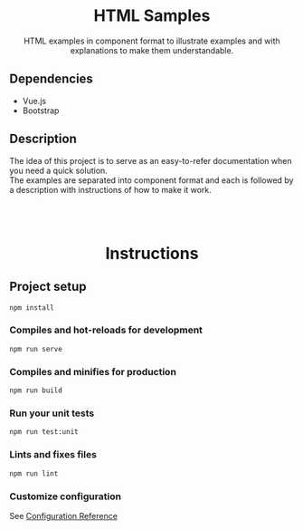 # <center>HTML Samples</center>
<center>HTML examples in component format to illustrate examples and with explanations to make them understandable.</center>

## Dependencies
- Vue.js
- Bootstrap

## Description
The idea of this project is to serve as an easy-to-refer documentation when you need a quick solution.<br>
The examples are separated into component format and each is followed by a description with instructions of how to make it work.


<br><br>

# <center>Instructions</center>

## Project setup
```
npm install
```

### Compiles and hot-reloads for development
```
npm run serve
```

### Compiles and minifies for production
```
npm run build
```

### Run your unit tests
```
npm run test:unit
```

### Lints and fixes files
```
npm run lint
```

### Customize configuration
See <a href="https://cli.vuejs.org/config/" target="_blank">Configuration Reference</a>

<br><br><br><br>
